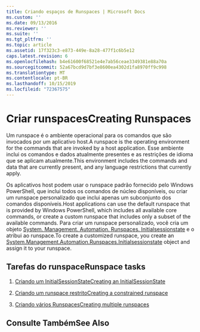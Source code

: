 ```yaml
---
title: Criando espaços de Runspaces | Microsoft Docs
ms.custom: ''
ms.date: 09/13/2016
ms.reviewer: ''
ms.suite: ''
ms.tgt_pltfrm: ''
ms.topic: article
ms.assetid: 17f323c3-e873-449e-8a28-477f1c6b5e12
caps.latest.revision: 6
ms.openlocfilehash: b4e61600f68521e4e7ab56ceae3349381e88a70a
ms.sourcegitcommit: 52a67bcd9d7bf3e8600ea4302d1fa8970ff9c998
ms.translationtype: MT
ms.contentlocale: pt-BR
ms.lasthandoff: 10/15/2019
ms.locfileid: "72367575"
---
```

# <a name="creating-runspaces"></a><span data-ttu-id="ce3f3-102">Criar runspaces</span><span class="sxs-lookup"><span data-stu-id="ce3f3-102">Creating Runspaces</span></span>

<span data-ttu-id="ce3f3-103">Um runspace é o ambiente operacional para os comandos que são invocados por um aplicativo host.</span><span class="sxs-lookup"><span data-stu-id="ce3f3-103">A runspace is the operating environment for the commands that are invoked by a host application.</span></span> <span data-ttu-id="ce3f3-104">Esse ambiente inclui os comandos e dados atualmente presentes e as restrições de idioma que se aplicam atualmente.</span><span class="sxs-lookup"><span data-stu-id="ce3f3-104">This environment includes the commands and data that are currently present, and any language restrictions that currently apply.</span></span>

 <span data-ttu-id="ce3f3-105">Os aplicativos host podem usar o runspace padrão fornecido pelo Windows PowerShell, que inclui todos os comandos de núcleo disponíveis, ou criar um runspace personalizado que inclui apenas um subconjunto dos comandos disponíveis.</span><span class="sxs-lookup"><span data-stu-id="ce3f3-105">Host applications can use the default runspace that is provided by Windows PowerShell, which includes all available core commands, or create a custom runspace that includes only a subset of the available commands.</span></span> <span data-ttu-id="ce3f3-106">Para criar um runspace personalizado, você cria um objeto [System. Management. Automation. Runspaces. Initialsessionstate](/dotnet/api/System.Management.Automation.Runspaces.InitialSessionState) e o atribui ao runspace.</span><span class="sxs-lookup"><span data-stu-id="ce3f3-106">To create a customized runspace, you create an [System.Management.Automation.Runspaces.Initialsessionstate](/dotnet/api/System.Management.Automation.Runspaces.InitialSessionState) object and assign it to your runspace.</span></span>

## <a name="runspace-tasks"></a><span data-ttu-id="ce3f3-107">Tarefas do runspace</span><span class="sxs-lookup"><span data-stu-id="ce3f3-107">Runspace tasks</span></span>

1. [<span data-ttu-id="ce3f3-108">Criando um InitialSessionState</span><span class="sxs-lookup"><span data-stu-id="ce3f3-108">Creating an InitialSessionState</span></span>](./creating-an-initialsessionstate.md)

2. [<span data-ttu-id="ce3f3-109">Criando um runspace restrito</span><span class="sxs-lookup"><span data-stu-id="ce3f3-109">Creating a constrained runspace</span></span>](./creating-a-constrained-runspace.md)

3. [<span data-ttu-id="ce3f3-110">Criando vários Runspaces</span><span class="sxs-lookup"><span data-stu-id="ce3f3-110">Creating multiple runspaces</span></span>](./creating-multiple-runspaces.md)

## <a name="see-also"></a><span data-ttu-id="ce3f3-111">Consulte Também</span><span class="sxs-lookup"><span data-stu-id="ce3f3-111">See Also</span></span>
